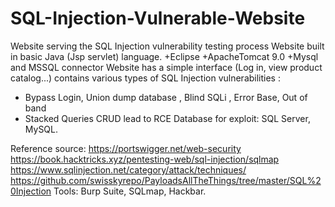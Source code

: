 # SQL-Injection-Vulnerable-Website
Website serving the SQL Injection vulnerability testing process
Website built in basic Java (Jsp servlet) language.
+Eclipse
+ApacheTomcat 9.0
+Mysql and MSSQL connector 
Website has a simple interface (Log in, view product catalog...) contains various types of SQL Injection vulnerabilities :
+ Bypass Login, Union dump database , Blind SQLi , Error Base, Out of band  
+ Stacked Queries CRUD lead to RCE 
Database for exploit: SQL Server, MySQL.

Reference source: 
https://portswigger.net/web-security
https://book.hacktricks.xyz/pentesting-web/sql-injection/sqlmap
https://www.sqlinjection.net/category/attack/techniques/
https://github.com/swisskyrepo/PayloadsAllTheThings/tree/master/SQL%20Injection
Tools: Burp Suite, SQLmap, Hackbar.
